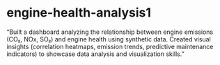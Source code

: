 # engine-health-analysis1
“Built a dashboard analyzing the relationship between engine emissions (CO₂, NOx, SO₂) and engine health using synthetic data. Created visual insights (correlation heatmaps, emission trends, predictive maintenance indicators) to showcase data analysis and visualization skills.”
